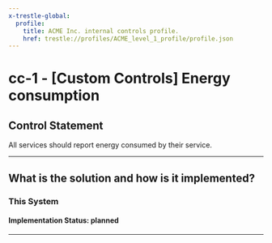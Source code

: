 ```yaml
---
x-trestle-global:
  profile:
    title: ACME Inc. internal controls profile.
    href: trestle://profiles/ACME_level_1_profile/profile.json
---
```


# cc-1 - \[Custom Controls\] Energy consumption

## Control Statement

All services should report energy consumed by their service.

______________________________________________________________________

## What is the solution and how is it implemented?

<!-- For implementation status enter one of: implemented, partial, planned, alternative, not-applicable -->

<!-- Note that the list of rules under ### Rules: is read-only and changes will not be captured after assembly to JSON -->

### This System

<!-- Add implementation prose for the main This System component for control: cc-1 -->

#### Implementation Status: planned

______________________________________________________________________
